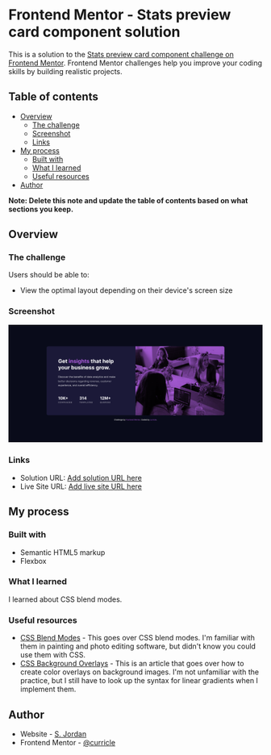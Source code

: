 # Frontend Mentor - Stats preview card component solution

This is a solution to the [Stats preview card component challenge on Frontend Mentor](https://www.frontendmentor.io/challenges/stats-preview-card-component-8JqbgoU62). Frontend Mentor challenges help you improve your coding skills by building realistic projects. 

## Table of contents

- [Overview](#overview)
  - [The challenge](#the-challenge)
  - [Screenshot](#screenshot)
  - [Links](#links)
- [My process](#my-process)
  - [Built with](#built-with)
  - [What I learned](#what-i-learned)
  - [Useful resources](#useful-resources)
- [Author](#author)

**Note: Delete this note and update the table of contents based on what sections you keep.**

## Overview

### The challenge

Users should be able to:

- View the optimal layout depending on their device's screen size

### Screenshot

![](/images/screenshot.png)


### Links

- Solution URL: [Add solution URL here](https://your-solution-url.com)
- Live Site URL: [Add live site URL here](https://your-live-site-url.com)

## My process

### Built with

- Semantic HTML5 markup
- Flexbox

### What I learned

I learned about CSS blend modes.

### Useful resources

- [CSS Blend Modes](https://highrise.digital/blog/css-blend-modes/) - This goes over CSS blend modes. I'm familiar with them in painting and photo editing software, but didn't know you could use them with CSS.
- [CSS Background Overlays](https://bryanlrobinson.com/blog/how-to-css-after-elements-for-background-overlays/) - This is an article that goes over how to create color overlays on background images. I'm not unfamiliar with the practice, but I still have to look up the syntax for linear gradients when I implement them.

## Author

- Website - [S. Jordan](https://jordanmakes.com)
- Frontend Mentor - [@curricle](https://www.frontendmentor.io/profile/curricle)
